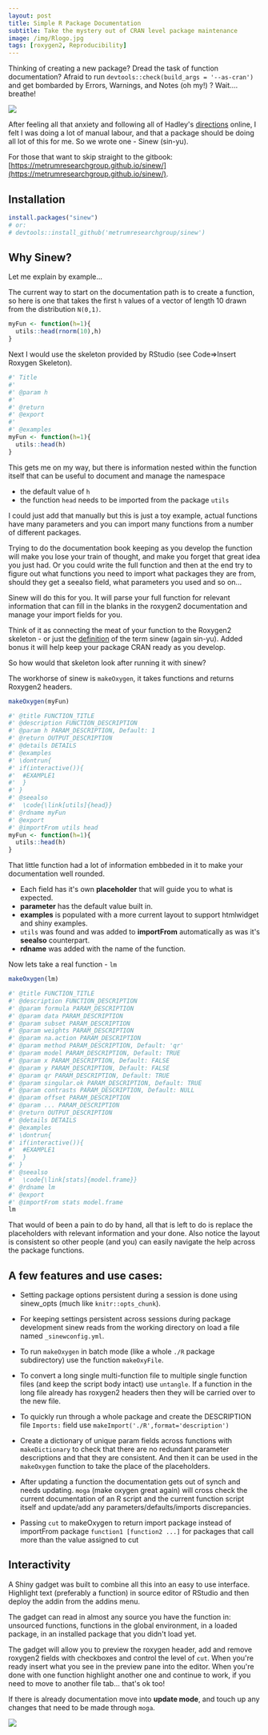 ```yaml
---
layout: post
title: Simple R Package Documentation
subtitle: Take the mystery out of CRAN level package maintenance
image: /img/Rlogo.jpg
tags: [roxygen2, Reproducibility]
---
```


Thinking of creating a new package? Dread the task of function documentation? Afraid to run `devtools::check(build_args = '--as-cran')` and get bombarded by Errors, Warnings, and Notes (oh my!) ? Wait.... breathe!

![](https://media.giphy.com/media/pWYReekqQW72U/giphy.gif)

After feeling all that anxiety and following all of Hadley's [directions](http://r-pkgs.had.co.nz/man.html) online, I felt I was doing a lot of manual labour, and that a package should be doing all lot of this for me. So we wrote one - Sinew (sin-yu).

For those that want to skip straight to the gitbook: [https://metrumresearchgroup.github.io/sinew/](https://metrumresearchgroup.github.io/sinew/).

## Installation
```r
install.packages("sinew")
# or:
# devtools::install_github('metrumresearchgroup/sinew')
```

## Why Sinew? 

Let me explain by example... 

The current way to start on the documentation path is to create a function, so here is one that takes the first `h` values of a vector of length 10 drawn from the distribution `N(0,1)`. 

```r
myFun <- function(h=1){
  utils::head(rnorm(10),h)
}
```

Next I would use the skeleton provided by RStudio (see Code=>Insert Roxygen Skeleton).

```r
#' Title
#'
#' @param h 
#'
#' @return
#' @export
#'
#' @examples
myFun <- function(h=1){
  utils::head(h)
}
```

This gets me on my way, but there is information nested within the function itself that can be useful to document and manage the namespace

  - the default value of `h`
  - the function `head` needs to be imported from the package `utils`
  
I could just add that manually but this is just a toy example, actual functions have many parameters and you can import many functions from a number of different packages. 

Trying to do the documentation book keeping as you develop the function will make you lose your train of thought, and make you forget that great idea you just had. Or you could write the full function and then at the end try to figure out what functions you need to import what packages they are from, should they get a seealso field, what parameters you used and so on...

Sinew will do this for you. It will parse your full function for relevant information that can fill in the blanks in the roxygen2 documentation and manage your import fields for you. 

Think of it as connecting the meat of your function to the Roxygen2 skeleton - or just the [definition](https://en.wikipedia.org/wiki/Tendon) of the term sinew (again sin-yu). Added bonus it will help keep your package CRAN ready as you develop. 

So how would that skeleton look after running it with sinew?

The workhorse of sinew is `makeOxygen`, it takes functions and returns Roxygen2 headers.

```r
makeOxygen(myFun)

#' @title FUNCTION_TITLE
#' @description FUNCTION_DESCRIPTION
#' @param h PARAM_DESCRIPTION, Default: 1
#' @return OUTPUT_DESCRIPTION
#' @details DETAILS
#' @examples 
#' \dontrun{
#' if(interactive()){
#'  #EXAMPLE1
#'  }
#' }
#' @seealso 
#'  \code{\link[utils]{head}}
#' @rdname myFun
#' @export 
#' @importFrom utils head
myFun <- function(h=1){
  utils::head(h)
}
```

That little function had a lot of information embbeded in it to make your documentation well rounded.

  - Each field has it's own **placeholder** that will guide you to what is expected.
  - **parameter** has the default value built in.
  - **examples**  is populated with a more current layout to support htmlwidget and shiny examples. 
  - `utils` was found and was added to **importFrom** automatically as was it's **seealso** counterpart. 
  - **rdname** was added with the name of the function. 
  
Now lets take a real function - `lm`

```r
makeOxygen(lm)

#' @title FUNCTION_TITLE
#' @description FUNCTION_DESCRIPTION
#' @param formula PARAM_DESCRIPTION
#' @param data PARAM_DESCRIPTION
#' @param subset PARAM_DESCRIPTION
#' @param weights PARAM_DESCRIPTION
#' @param na.action PARAM_DESCRIPTION
#' @param method PARAM_DESCRIPTION, Default: 'qr'
#' @param model PARAM_DESCRIPTION, Default: TRUE
#' @param x PARAM_DESCRIPTION, Default: FALSE
#' @param y PARAM_DESCRIPTION, Default: FALSE
#' @param qr PARAM_DESCRIPTION, Default: TRUE
#' @param singular.ok PARAM_DESCRIPTION, Default: TRUE
#' @param contrasts PARAM_DESCRIPTION, Default: NULL
#' @param offset PARAM_DESCRIPTION
#' @param ... PARAM_DESCRIPTION
#' @return OUTPUT_DESCRIPTION
#' @details DETAILS
#' @examples 
#' \dontrun{
#' if(interactive()){
#'  #EXAMPLE1
#'  }
#' }
#' @seealso 
#'  \code{\link[stats]{model.frame}}
#' @rdname lm
#' @export 
#' @importFrom stats model.frame
lm
```

That would of been a pain to do by hand, all that is left to do is replace the placeholders with relevant information and your done. Also notice the layout is consistent so other people (and you) can easily navigate the help across the package functions. 

## A few features and use cases:

  - Setting package options persistent during a session is done using sinew_opts (much like `knitr::opts_chunk`).

  - For keeping settings persistent across sessions during package development sinew reads from the working directory on load a file named `_sinewconfig.yml`. 

  - To run `makeOxygen` in batch mode (like a whole `./R` package subdirectory) use the function `makeOxyFile`. 

  - To convert a long single multi-function file to multiple single function files (and keep the script body intact) use `untangle`. If a function in the long file already has roxygen2 headers then they will be carried over to the new file.
  
  - To quickly run through a whole package and create the DESCRIPTION file `Imports:` field use `makeImport('./R',format='description')`
  
  - Create a dictionary of unique param fields across functions with `makeDictionary` to check that there are no redundant parameter descriptions and that they are consistent. And then it can be used in the `makeOxygen` function to take the place of the placeholders. 
  
  - After updating a function the documentation gets out of synch and needs updating. `moga` (make oxygen great again) will cross check the current documentation of an R script and the current function script itself and update/add any parameters/defaults/imports discrepancies.

  - Passing `cut` to makeOxygen to return import package instead of importFrom package `function1 [function2 ...]` for packages that call more than the value assigned to cut

## Interactivity

A Shiny gadget was built to combine all this into an easy to use interface. Highlight text (preferably a function) in source editor of RStudio and then deploy the addin from the addins menu. 

The gadget can read in almost any source you have the function in: unsourced functions, functions in the global environment, in a loaded package, in an installed package that you didn't load yet. 

The gadget will allow you to preview the roxygen header, add and remove roxygen2 fields with checkboxes and control the level of `cut`. When you're ready insert what you see in the preview pane into the editor. When you're done with one function highlight another one and continue to work, if you need to move to another file tab... that's ok too!

If there is already documentation move into **update mode**, and touch up any changes that need to be made through `moga`.

![](https://github.com/metrumresearchgroup/sinew/blob/master/Miscellaneous/interactiveAddin.gif?raw=true)
